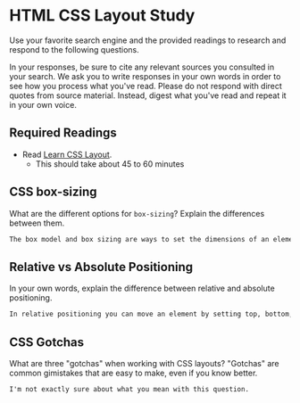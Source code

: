 # HTML CSS Layout Study

Use your favorite search engine and the provided readings to research and respond to the following questions.

In your responses, be sure to cite any relevant sources you consulted in your search. We ask you to write responses in your own words in order to see how you process what you've read. Please do not respond with direct quotes from source material. Instead, digest what you've read and repeat it in your own voice.

## Required Readings

- Read [Learn CSS Layout](http://learnlayout.com).
  - This should take about 45 to 60 minutes

## CSS box-sizing

What are the different options for `box-sizing`? Explain the differences between them.

```md
The box model and box sizing are ways to set the dimensions of an element. The difference is that the box sizing method allows us to set the dimensions without having to subtract the border and margin.
```

## Relative vs Absolute Positioning

In your own words, explain the difference between relative and absolute positioning.

```md
In relative positioning you can move an element by setting top, bottom, left, and right properties to adjust it to a new postion and in absolute postioning the element is placed realative to its parent element.
```

## CSS Gotchas

What are three "gotchas" when working with CSS layouts? "Gotchas" are common gimistakes that are easy to make, even if you know better.

```md
I'm not exactly sure about what you mean with this question.
```
